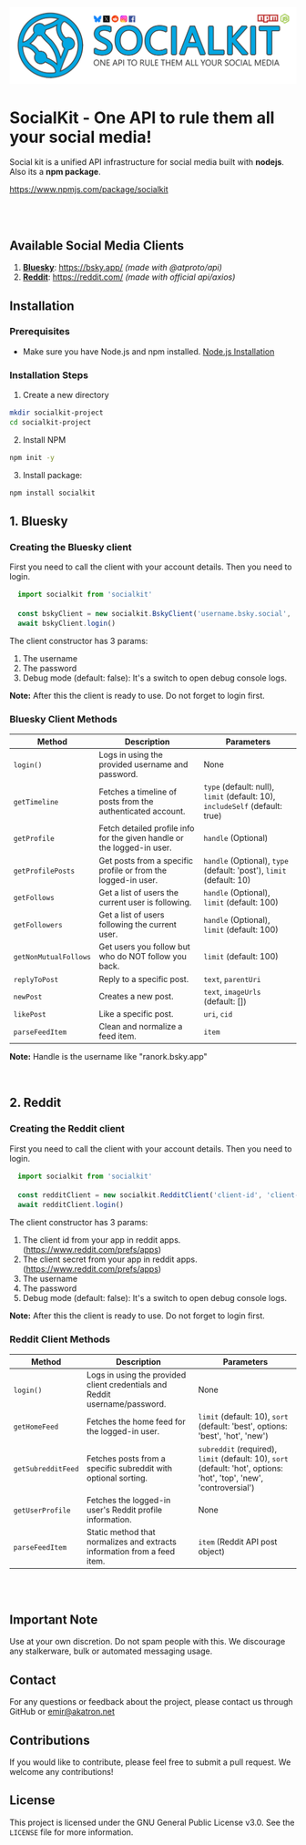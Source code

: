 ![SocialKit Logo](logo.png)

# SocialKit - One API to rule them all your social media!

Social kit is a unified API infrastructure for social media built with **nodejs**. Also its a **npm package**.

https://www.npmjs.com/package/socialkit

<br>
<br>

## Available Social Media Clients

1. **[Bluesky](#1-bluesky)**: https://bsky.app/ *(made with @atproto/api)*
2. **[Reddit](#2-reddit)**: https://reddit.com/ *(made with official api/axios)*


## Installation

### Prerequisites
- Make sure you have Node.js and npm installed. [Node.js Installation](https://nodejs.org/)

### Installation Steps
1. Create a new directory
```bash
mkdir socialkit-project
cd socialkit-project
```

2. Install NPM
```bash
npm init -y
```

3. Install package:
```bash
npm install socialkit
```



## 1. Bluesky

### Creating the Bluesky client

First you need to call the client with your account details. Then you need to login.

```js
  import socialkit from 'socialkit'

  const bskyClient = new socialkit.BskyClient('username.bsky.social', 'your-password')
  await bskyClient.login()
```

The client constructor has 3 params:
1. The username
2. The password
3. Debug mode (default: false): It's a switch to open debug console logs.

**Note:** After this the client is ready to use. Do not forget to login first.

### Bluesky Client Methods
| Method                | Description                                                                                 | Parameters                                                                                    |
|-----------------------|---------------------------------------------------------------------------------------------|-----------------------------------------------------------------------------------------------|
| `login()`             | Logs in using the provided username and password.                                           | None                                                                                          |
| `getTimeline`         | Fetches a timeline of posts from the authenticated account.                                 | `type` (default: null), `limit` (default: 10), `includeSelf` (default: true)                  |
| `getProfile`          | Fetch detailed profile info for the given handle or the logged-in user.                     | `handle` (Optional)                                                                           |
| `getProfilePosts`     | Get posts from a specific profile or from the logged-in user.                               | `handle` (Optional), `type` (default: 'post'), `limit` (default: 10)                          |
| `getFollows`          | Get a list of users the current user is following.                                          | `handle` (Optional), `limit` (default: 100)                                                   |
| `getFollowers`        | Get a list of users following the current user.                                             | `handle` (Optional), `limit` (default: 100)                                                   |
| `getNonMutualFollows` | Get users you follow but who do NOT follow you back.                                        | `limit` (default: 100)                                                                        |
| `replyToPost`         | Reply to a specific post.                                                                   | `text`, `parentUri`                                                                           |
| `newPost`             | Creates a new post.                                                                         | `text`, `imageUrls` (default: [])                                                             |
| `likePost`            | Like a specific post.                                                                       | `uri`, `cid`                                                                                  |
| `parseFeedItem`       | Clean and normalize a feed item.                                                            | `item`                                                                                        |


**Note:** Handle is the username like "ranork.bsky.app"

<br>

## 2. Reddit

### Creating the Reddit client

First you need to call the client with your account details. Then you need to login.

```js
  import socialkit from 'socialkit'

  const redditClient = new socialkit.RedditClient('client-id', 'client-secret', 'your-username', 'your-password')
  await redditClient.login()
```

The client constructor has 3 params:
1. The client id from your app in reddit apps. (https://www.reddit.com/prefs/apps)
2. The client secret from your app in reddit apps. (https://www.reddit.com/prefs/apps)
3. The username
4. The password
5. Debug mode (default: false): It's a switch to open debug console logs.

**Note:** After this the client is ready to use. Do not forget to login first.

### Reddit Client Methods
| Method                | Description                                                                                     | Parameters                                                                                     |
|-----------------------|-------------------------------------------------------------------------------------------------|------------------------------------------------------------------------------------------------|
| `login()`             | Logs in using the provided client credentials and Reddit username/password.                     | None                                                                                           |
| `getHomeFeed`         | Fetches the home feed for the logged-in user.                                                   | `limit` (default: 10), `sort` (default: 'best', options: 'best', 'hot', 'new')                 |
| `getSubredditFeed`    | Fetches posts from a specific subreddit with optional sorting.                                  | `subreddit` (required), `limit` (default: 10), `sort` (default: 'hot', options: 'hot', 'top', 'new', 'controversial') |
| `getUserProfile`      | Fetches the logged-in user's Reddit profile information.                                        | None                                                                                           |
| `parseFeedItem`       | Static method that normalizes and extracts information from a feed item.                | `item` (Reddit API post object)                                                               |



<br>
<br>

## Important Note
Use at your own discretion. Do not spam people with this. We discourage any stalkerware, bulk or automated messaging usage.

## Contact
For any questions or feedback about the project, please contact us through GitHub or emir@akatron.net

## Contributions
If you would like to contribute, please feel free to submit a pull request. We welcome any contributions!

## License
This project is licensed under the GNU General Public License v3.0. See the `LICENSE` file for more information.
